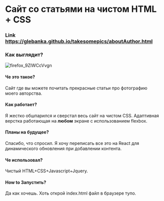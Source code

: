 # Сайт со статьями на чистом HTML + CSS

### Link https://glebanka.github.io/takesomepics/aboutAuthor.html

### Как выглядит?
![firefox_9ZIWCcVvgn](https://github.com/Glebanka/takesomepics/assets/92989466/affd6ef4-a234-48ec-bf49-00db17a15028)

#### Че это такое?
Сайт где вы можете почитать прекрасные статьи про фотографию моего авторства.

#### Как работает?
Я жестко обшпарился и сверстал весь сайт на чистом CSS. Адаптивная верстка работающая на **любом** экране с использованием flexbox.

#### Планы на будущее?
Спасибо, что спросил. Я хочу переписать все это на React для динамического обновления при добавлении контента.

#### Че использовал?

Чистый HTML+CSS+Javascript+Jquery.

#### How to Запустить?
Да как хочешь. Хоть открой index.html файл в браузере тупо.
